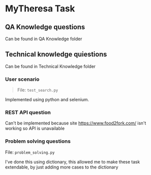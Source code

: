 # MyTheresa Task

## QA Knowledge questions

Can be found in QA Knowledge folder

## Technical knowledge quiestions

Can be found in Technical Knowledge folder

### User scenario

>File: `test_search.py`

Implemented using python and selenium.

### REST API question

Can't be implemented because site https://www.food2fork.com/ isn't working so API is unavailable

### Problem solving questions

File: `problem_solving.py`

I've done this using dictionary, this allowed me to make these task extendable, by just adding more cases to the dictionary